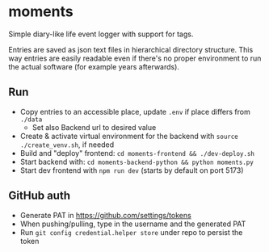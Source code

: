 # moments
Simple diary-like life event logger with support for tags.

Entries are saved as json text files in hierarchical directory structure. This way entries are easily readable even if there's no proper environment to run the actual software (for example years afterwards).

## Run

- Copy entries to an accessible place, update `.env` if place differs from `./data`
  - Set also Backend url to desired value
- Create & activate virtual environment for the backend with `source ./create_venv.sh`, if needed
- Build and "deploy" frontend: `cd moments-frontend && ./dev-deploy.sh`
- Start backend with: `cd moments-backend-python && python moments.py`
- Start dev frontend with `npm run dev` (starts by default on port 5173)

## GitHub auth

- Generate PAT in https://github.com/settings/tokens
- When pushing/pulling, type in the username and the generated PAT
- Run `git config credential.helper store` under repo to persist the token
